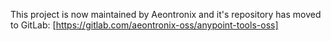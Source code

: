 This project is now maintained by Aeontronix and it's repository has moved to GitLab: [https://gitlab.com/aeontronix-oss/anypoint-tools-oss]
